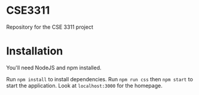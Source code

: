 # CSE3311
Repository for the CSE 3311 project


# Installation
You'll need NodeJS and npm installed.

Run `npm install` to install dependencies. Run `npm run css` then `npm start` to start the application. Look at `localhost:3000` for the homepage.


